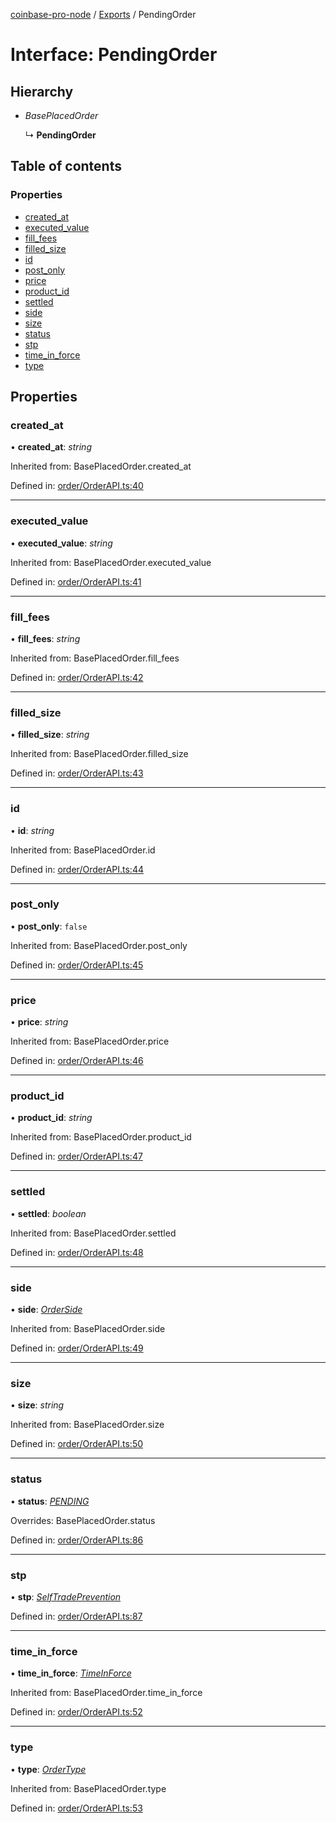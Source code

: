 [coinbase-pro-node](../README.md) / [Exports](../modules.md) / PendingOrder

# Interface: PendingOrder

## Hierarchy

- _BasePlacedOrder_

  ↳ **PendingOrder**

## Table of contents

### Properties

- [created_at](pendingorder.md#created_at)
- [executed_value](pendingorder.md#executed_value)
- [fill_fees](pendingorder.md#fill_fees)
- [filled_size](pendingorder.md#filled_size)
- [id](pendingorder.md#id)
- [post_only](pendingorder.md#post_only)
- [price](pendingorder.md#price)
- [product_id](pendingorder.md#product_id)
- [settled](pendingorder.md#settled)
- [side](pendingorder.md#side)
- [size](pendingorder.md#size)
- [status](pendingorder.md#status)
- [stp](pendingorder.md#stp)
- [time_in_force](pendingorder.md#time_in_force)
- [type](pendingorder.md#type)

## Properties

### created_at

• **created_at**: _string_

Inherited from: BasePlacedOrder.created_at

Defined in: [order/OrderAPI.ts:40](https://github.com/bennycode/coinbase-pro-node/blob/1018fbd/src/order/OrderAPI.ts#L40)

---

### executed_value

• **executed_value**: _string_

Inherited from: BasePlacedOrder.executed_value

Defined in: [order/OrderAPI.ts:41](https://github.com/bennycode/coinbase-pro-node/blob/1018fbd/src/order/OrderAPI.ts#L41)

---

### fill_fees

• **fill_fees**: _string_

Inherited from: BasePlacedOrder.fill_fees

Defined in: [order/OrderAPI.ts:42](https://github.com/bennycode/coinbase-pro-node/blob/1018fbd/src/order/OrderAPI.ts#L42)

---

### filled_size

• **filled_size**: _string_

Inherited from: BasePlacedOrder.filled_size

Defined in: [order/OrderAPI.ts:43](https://github.com/bennycode/coinbase-pro-node/blob/1018fbd/src/order/OrderAPI.ts#L43)

---

### id

• **id**: _string_

Inherited from: BasePlacedOrder.id

Defined in: [order/OrderAPI.ts:44](https://github.com/bennycode/coinbase-pro-node/blob/1018fbd/src/order/OrderAPI.ts#L44)

---

### post_only

• **post_only**: `false`

Inherited from: BasePlacedOrder.post_only

Defined in: [order/OrderAPI.ts:45](https://github.com/bennycode/coinbase-pro-node/blob/1018fbd/src/order/OrderAPI.ts#L45)

---

### price

• **price**: _string_

Inherited from: BasePlacedOrder.price

Defined in: [order/OrderAPI.ts:46](https://github.com/bennycode/coinbase-pro-node/blob/1018fbd/src/order/OrderAPI.ts#L46)

---

### product_id

• **product_id**: _string_

Inherited from: BasePlacedOrder.product_id

Defined in: [order/OrderAPI.ts:47](https://github.com/bennycode/coinbase-pro-node/blob/1018fbd/src/order/OrderAPI.ts#L47)

---

### settled

• **settled**: _boolean_

Inherited from: BasePlacedOrder.settled

Defined in: [order/OrderAPI.ts:48](https://github.com/bennycode/coinbase-pro-node/blob/1018fbd/src/order/OrderAPI.ts#L48)

---

### side

• **side**: [_OrderSide_](../enums/orderside.md)

Inherited from: BasePlacedOrder.side

Defined in: [order/OrderAPI.ts:49](https://github.com/bennycode/coinbase-pro-node/blob/1018fbd/src/order/OrderAPI.ts#L49)

---

### size

• **size**: _string_

Inherited from: BasePlacedOrder.size

Defined in: [order/OrderAPI.ts:50](https://github.com/bennycode/coinbase-pro-node/blob/1018fbd/src/order/OrderAPI.ts#L50)

---

### status

• **status**: [_PENDING_](../enums/orderstatus.md#pending)

Overrides: BasePlacedOrder.status

Defined in: [order/OrderAPI.ts:86](https://github.com/bennycode/coinbase-pro-node/blob/1018fbd/src/order/OrderAPI.ts#L86)

---

### stp

• **stp**: [_SelfTradePrevention_](../enums/selftradeprevention.md)

Defined in: [order/OrderAPI.ts:87](https://github.com/bennycode/coinbase-pro-node/blob/1018fbd/src/order/OrderAPI.ts#L87)

---

### time_in_force

• **time_in_force**: [_TimeInForce_](../enums/timeinforce.md)

Inherited from: BasePlacedOrder.time_in_force

Defined in: [order/OrderAPI.ts:52](https://github.com/bennycode/coinbase-pro-node/blob/1018fbd/src/order/OrderAPI.ts#L52)

---

### type

• **type**: [_OrderType_](../enums/ordertype.md)

Inherited from: BasePlacedOrder.type

Defined in: [order/OrderAPI.ts:53](https://github.com/bennycode/coinbase-pro-node/blob/1018fbd/src/order/OrderAPI.ts#L53)
